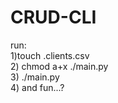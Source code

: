 # CRUD-CLI 
run: 
 <br>
 1)touch .clients.csv
 <br>
 2) chmod a+x ./main.py
 <br>
 3) ./main.py 
 <br> 
 4) and fun...?
 <br>
